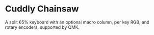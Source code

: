 # Cuddly Chainsaw

A split 65% keyboard with an optional macro column, per key RGB, and rotary encoders, supported by QMK. 